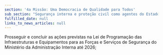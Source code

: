 ```yaml
---
section: '4a Missão: Uma Democracia de Qualidade para Todos'
sub_section: "Segurança interna e proteção civil como agentes do Estado de Direito"
fulfilled_date: null
links_to_news_articles: null
---
```


Prosseguir e concluir as ações previstas na Lei de Programação das Infraestruturas e Equipamentos para as Forças e Serviços de Segurança do Ministério da Administração Interna até 2026;